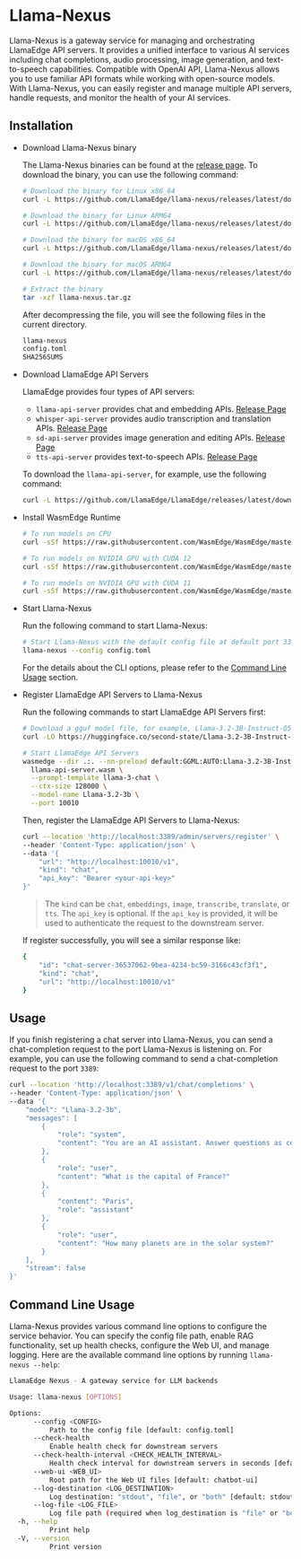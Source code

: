 # Llama-Nexus

Llama-Nexus is a gateway service for managing and orchestrating LlamaEdge API servers. It provides a unified interface to various AI services including chat completions, audio processing, image generation, and text-to-speech capabilities. Compatible with OpenAI API, Llama-Nexus allows you to use familiar API formats while working with open-source models. With Llama-Nexus, you can easily register and manage multiple API servers, handle requests, and monitor the health of your AI services.

## Installation

- Download Llama-Nexus binary

  The Llama-Nexus binaries can be found at the [release page](https://github.com/llamaedge/llamaedge-nexus/releases). To download the binary, you can use the following command:

  ```bash
  # Download the binary for Linux x86_64
  curl -L https://github.com/LlamaEdge/llama-nexus/releases/latest/download/llama-nexus-unknown-linux-gnu-aarch64.tar.gz -o llama-nexus.tar.gz

  # Download the binary for Linux ARM64
  curl -L https://github.com/LlamaEdge/llama-nexus/releases/latest/download/llama-nexus-unknown-linux-gnu-x86_64.tar.gz -o llama-nexus.tar.gz

  # Download the binary for macOS x86_64
  curl -L https://github.com/LlamaEdge/llama-nexus/releases/latest/download/llama-nexus-apple-darwin-x86_64.tar.gz -o llama-nexus.tar.gz

  # Download the binary for macOS ARM64
  curl -L https://github.com/LlamaEdge/llama-nexus/releases/latest/download/llama-nexus-apple-darwin-aarch64.tar.gz -o llama-nexus.tar.gz

  # Extract the binary
  tar -xzf llama-nexus.tar.gz
  ```

  After decompressing the file, you will see the following files in the current directory.

  ```bash
  llama-nexus
  config.toml
  SHA256SUMS
  ```

- Download LlamaEdge API Servers

  LlamaEdge provides four types of API servers:

  - `llama-api-server` provides chat and embedding APIs. [Release Page](https://github.com/LlamaEdge/LlamaEdge/releases)
  - `whisper-api-server` provides audio transcription and translation APIs. [Release Page](https://github.com/LlamaEdge/whisper-api-server/releases)
  - `sd-api-server` provides image generation and editing APIs. [Release Page](https://github.com/LlamaEdge/sd-api-server/releases)
  - `tts-api-server` provides text-to-speech APIs. [Release Page](https://github.com/LlamaEdge/tts-api-server/releases)

  To download the `llama-api-server`, for example, use the following command:

  ```bash
  curl -L https://github.com/LlamaEdge/LlamaEdge/releases/latest/download/llama-api-server.wasm -o llama-api-server.wasm
  ```

- Install WasmEdge Runtime

  ```bash
  # To run models on CPU
  curl -sSf https://raw.githubusercontent.com/WasmEdge/WasmEdge/master/utils/install_v2.sh | bash -s -- -v 0.14.1

  # To run models on NVIDIA GPU with CUDA 12
  curl -sSf https://raw.githubusercontent.com/WasmEdge/WasmEdge/master/utils/install_v2.sh | bash -s -- -v 0.14.1 --ggmlbn=12

  # To run models on NVIDIA GPU with CUDA 11
  curl -sSf https://raw.githubusercontent.com/WasmEdge/WasmEdge/master/utils/install_v2.sh | bash -s -- -v 0.14.1 --ggmlbn=11
  ```

- Start Llama-Nexus

  Run the following command to start Llama-Nexus:

  ```bash
  # Start Llama-Nexus with the default config file at default port 3389
  llama-nexus --config config.toml
  ```

  For the details about the CLI options, please refer to the [Command Line Usage](#command-line-usage) section.

- Register LlamaEdge API Servers to Llama-Nexus

  Run the following commands to start LlamaEdge API Servers first:

  ```bash
  # Download a gguf model file, for example, Llama-3.2-3B-Instruct-Q5_K_M.gguf
  curl -LO https://huggingface.co/second-state/Llama-3.2-3B-Instruct-GGUF/resolve/main/Llama-3.2-3B-Instruct-Q5_K_M.gguf

  # Start LlamaEdge API Servers
  wasmedge --dir .:. --nn-preload default:GGML:AUTO:Llama-3.2-3B-Instruct-Q5_K_M.gguf \
    llama-api-server.wasm \
    --prompt-template llama-3-chat \
    --ctx-size 128000 \
    --model-name Llama-3.2-3b \
    --port 10010
  ```

  Then, register the LlamaEdge API Servers to Llama-Nexus:

  ```bash
  curl --location 'http://localhost:3389/admin/servers/register' \
  --header 'Content-Type: application/json' \
  --data '{
      "url": "http://localhost:10010/v1",
      "kind": "chat",
      "api_key": "Bearer <your-api-key>"
  }'
  ```

  > The `kind` can be `chat`, `embeddings`, `image`, `transcribe`, `translate`, or `tts`.
  > The `api_key` is optional. If the `api_key` is provided, it will be used to authenticate the request to the downstream server.

  If register successfully, you will see a similar response like:

  ```bash
  {
      "id": "chat-server-36537062-9bea-4234-bc59-3166c43cf3f1",
      "kind": "chat",
      "url": "http://localhost:10010/v1"
  }
  ```

## Usage

If you finish registering a chat server into Llama-Nexus, you can send a chat-completion request to the port Llama-Nexus is listening on. For example, you can use the following command to send a chat-completion request to the port `3389`:

```bash
curl --location 'http://localhost:3389/v1/chat/completions' \
--header 'Content-Type: application/json' \
--data '{
    "model": "Llama-3.2-3b",
    "messages": [
        {
            "role": "system",
            "content": "You are an AI assistant. Answer questions as concisely and accurately as possible."
        },
        {
            "role": "user",
            "content": "What is the capital of France?"
        },
        {
            "content": "Paris",
            "role": "assistant"
        },
        {
            "role": "user",
            "content": "How many planets are in the solar system?"
        }
    ],
    "stream": false
}'
```

## Command Line Usage

Llama-Nexus provides various command line options to configure the service behavior. You can specify the config file path, enable RAG functionality, set up health checks, configure the Web UI, and manage logging. Here are the available command line options by running `llama-nexus --help`:

```bash
LlamaEdge Nexus - A gateway service for LLM backends

Usage: llama-nexus [OPTIONS]

Options:
      --config <CONFIG>
          Path to the config file [default: config.toml]
      --check-health
          Enable health check for downstream servers
      --check-health-interval <CHECK_HEALTH_INTERVAL>
          Health check interval for downstream servers in seconds [default: 60]
      --web-ui <WEB_UI>
          Root path for the Web UI files [default: chatbot-ui]
      --log-destination <LOG_DESTINATION>
          Log destination: "stdout", "file", or "both" [default: stdout]
      --log-file <LOG_FILE>
          Log file path (required when log_destination is "file" or "both")
  -h, --help
          Print help
  -V, --version
          Print version
```
